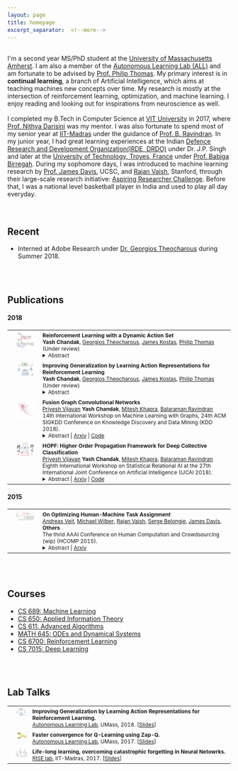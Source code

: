 ```yaml
---
layout: page
title: homepage
excerpt_separator:  <!--more-->
---
```


<style>

table {
  margin-bottom: 1rem;
  width: 100%;
  font-size: 85%;
  border: 0px solid $border-color;
  border-collapse: collapse;
}

td,
th {
  padding: .25rem .5rem;
  border: 0px solid $border-color;
}

th {
  text-align: left;
}

tbody tr:nth-child(odd) td,
tbody tr:nth-child(odd) th {
  background-color: transparent;
}

paper {
 color: #; 
 font-weight:bold;
}

p {
    padding: 0;
    margin: 0;
}
</style>


<br>

I'm a second year MS/PhD student at the [University of Massachusetts Amherst](https://www.umass.edu/). I am also a member of the [Autonomous Learning Lab (ALL)](http://www-all.cs.umass.edu/) and am fortunate to be advised by [Prof. Philip Thomas](https://people.cs.umass.edu/~pthomas/).
My primary interest is in **continual learning**, a branch of Artificial Intelligence, which aims at teaching machines
new concepts over time. My research is mostly at the intersection of reinforcement learning,
optimization, and machine learning. I enjoy reading and looking out for inspirations from neuroscience as well.
<br><br>

I completed my B.Tech in Computer Science at [VIT University](http://chennai.vit.ac.in/) in 2017, where [Prof. Nithya Darisini](https://www.researchgate.net/scientific-contributions/2046556969_PS_Nithya_Darisini) was my mentor. I was also fortunate to spend most of my senior year at [IIT-Madras](https://www.iitm.ac.in) under the guidance of
[Prof. B. Ravindran](https://www.cse.iitm.ac.in/~ravi/). In my junior year, I had great learning experiences at the Indian [Defence Research and Development Organization(IRDE, DRDO)](https://www.drdo.gov.in/drdo/labs1/IRDE/English/indexnew.jsp?pg=homepage.jsp)
under Dr. J.P. Singh and later at the [University of Technology, Troyes, France](http://www.utt.fr/en/index.html) under [Prof. Babiga Birregah](https://scholar.google.com/citations?user=qHEWWZ8AAAAJ&hl=en).
During my sophomore days, I was introduced to machine learning research by
[Prof. James Davis](https://users.soe.ucsc.edu/~davis/), UCSC, and [Rajan Vaish](http://www.rajanvaish.com), Stanford, through their large-scale research initiative:
[Aspiring Researcher Challenge](https://aspiringresearchers.soe.ucsc.edu/).
Before that, I was a national level basketball player in India and used to play all day everyday.


<br><br>
## Recent

- Interned at Adobe Research under [Dr. Georgios Theocharous](https://research.adobe.com/person/georgios-theocharous/) during Summer 2018.  

<br><br>

## Publications


#### 2018

<table width="100%" align="center" border="0" cellspacing="0" cellpadding="20">
   <tr>
     <td width="14%"  valign="top">
            <img src="/images/publications/dynamic_action.png" alt="dynamic_actions" align="top" style="width: 80%; margin:0px 10px; border-radius:0%"/> 
     </td>
     <td valign="top" width="85%">
          <p>
              <paper>Reinforcement Learning with a Dynamic Action Set</paper>
              <br>
              <b>Yash Chandak</b>, 
              <a href='https://research.adobe.com/person/georgios-theocharous/'>Georgios Theocharous</a>,   
              <a href='https://people.cs.umass.edu/~jekostas/jekostas.html'>James Kostas</a>, 
              <a href='https://people.cs.umass.edu/~pthomas/'>Philip Thomas</a>
              <br>
              (Under review)
              <details>
                <summary>Abstract</summary>            
                  <p class="message">
                    Reinforcement learning has been successfully applied to many sequential decision making problems, where the set of possible actions (possible decisions) is fixed. However, in many real-world settings, the set of possible actions can change over time.  We present a model-free method to continually adapt to a dynamic set of possible actions. We show how a policy can be decomposed into an internal policy that acts in a space of action representations and a reward-independent component that transforms these representations into actual actions.  These representations not only make the internal policy parameterization invariant to the cardinality of the action set, but also improve generalization by allowing the agent to infer the outcomes of actions similar to actions already taken. We provide an algorithm to autonomously adapt to this dynamic action set by exploiting structure in the space of actions using supervised learning while learning the internal policy using policy gradient.  The efficacy of the proposed method is demonstrated on large-scale real-world continual learning problems. 
                  </p>
              </details>
          </p>  
     </td>
   </tr>

   <tr>
     <td width="14%"  valign="top">
            <img src="/images/publications/action_rep.png" alt="action_representations" align="top" style="width: 80%; margin:0px 10px; border-radius:0%"/> 
     </td>
     <td valign="top" width="85%">
          <p>
              <paper>Improving Generalization by Learning Action Representations for Reinforcement Learning</paper>
              <br>
              <b>Yash Chandak</b>, 
              <a href='https://research.adobe.com/person/georgios-theocharous/'>Georgios Theocharous</a>,   
              <a href='https://people.cs.umass.edu/~jekostas/jekostas.html'>James Kostas</a>, 
              <a href='https://people.cs.umass.edu/~pthomas/'>Philip Thomas</a>
              <br>
              (Under review)
              <details>
                <summary>Abstract</summary>            
                  <p class="message">
                    Most  model-free  reinforcement  learning  methods  leverage state representations (embeddings) for generalization but either  ignore  structure  in  the  space  of  actions  or  assume the  structure  is  provided a  priori. We  show  how  a  policy can  be  decomposed  into  a  component  that  acts  in  a  lower-dimensional  space  of  action  representations  and  a  component that transforms these representations into actual actions. These representations help to improve generalization by allowing the agent to infer the outcomes of actions similar to actions already taken. We provide an algorithm, along with a  proof  of  its  convergence,  to  both  learn  and  use  these  action representations efficiently. The efficacy of the proposed method is demonstrated on large-scale real-world problems.
                  </p>
              </details>
          </p>  
     </td>
   </tr>

   <tr>
     <td width="14%"  valign="top">
            <img src="/images/publications/fgcn.png" alt="FGCN" align="top" style="width: 80%; margin:0px 10px; border-radius:0%"/> 
     </td>
     <td valign="top" width="85%">
          <p>
              <paper>Fusion Graph Convolutional Networks</paper>
              <br>
              <a href='https://priyeshv.github.io/'>Priyesh Vijayan</a>
              <b>Yash Chandak</b>, 
              <a href='https://www.cse.iitm.ac.in/~miteshk/'>Mitesh Khapra</a>,   
              <a href='https://www.cse.iitm.ac.in/~ravi/'>Balaraman Ravindran</a>
              <br>
              14th International Workshop on Machine Learning with Graphs, 24th ACM SIGKDD Conference on
Knowledge Discovery and Data Mining (KDD 2018).
              <details>
                <summary>Abstract | <a href="https://arxiv.org/abs/1805.12528">Arxiv</a> | <a href="https://github.com/PriyeshV/HOPF">Code</a></summary>            
                  <p class="message">
                     Semi-supervised node classification in attributed graphs, i.e., graphs with node features, involves learning to classify unlabeled nodes given a partially labeled graph. Label predictions are made by jointly modeling the node and its' neighborhood features. State-of-the-art models for node classification on such attributed graphs use differentiable recursive functions that enable aggregation and filtering of neighborhood information from multiple hops. In this work, we analyze the representation capacity of these models to regulate information from multiple hops independently. From our analysis, we conclude that these models despite being powerful, have limited representation capacity to capture multi-hop neighborhood information effectively. Further, we also propose a mathematically motivated, yet simple extension to existing graph convolutional networks (GCNs) which has improved representation capacity. We extensively evaluate the proposed model, F-GCN on eight popular datasets from different domains. F-GCN outperforms the state-of-the-art models for semi-supervised learning on six datasets while being extremely competitive on the other two. 
                  </p>
              </details>
          </p>  
     </td>
   </tr>
      
   <tr>
     <td width="14%"  valign="top">
            <img src="/images/publications/hopf.png" alt="HOPF" align="top" style="width: 80%; margin:0px 10px; border-radius:0%"/> 
     </td>
     <td valign="top" width="85%">
          <p>
              <paper>HOPF: Higher Order Propagation Framework for Deep Collective Classification</paper>
              <br>
              <a href='https://priyeshv.github.io/'>Priyesh Vijayan</a>
              <b>Yash Chandak</b>, 
              <a href='https://www.cse.iitm.ac.in/~miteshk/'>Mitesh Khapra</a>,   
              <a href='https://www.cse.iitm.ac.in/~ravi/'>Balaraman Ravindran</a>
              <br>
              Eighth International Workshop on Statistical Relational AI at the 27th International Joint Conference on
Artificial Intelligence (IJCAI 2018).
              <details>
                <summary>Abstract | <a href="https://arxiv.org/abs/1805.12421">Arxiv</a> | <a href="https://github.com/PriyeshV/HOPF">Code</a></summary>            
                  <p class="message">
                     Given a graph where every node has certain attributes associated with it and some nodes have labels associated with them, Collective Classification (CC) is the task of assigning labels to every unlabeled node using information from the node as well as its neighbors. It is often the case that a node is not only influenced by its immediate neighbors but also by higher order neighbors, multiple hops away. Recent state-of-the-art models for CC learn end-to-end differentiable variations of Weisfeiler-Lehman (WL) kernels to aggregate multi-hop neighborhood information. In this work, we propose a Higher Order Propagation Framework, HOPF, which provides an iterative inference mechanism for these powerful differentiable kernels. Such a combination of classical iterative inference mechanism with recent differentiable kernels allows the framework to learn graph convolutional filters that simultaneously exploit the attribute and label information available in the neighborhood. Further, these iterative differentiable kernels can scale to larger hops beyond the memory limitations of existing differentiable kernels. We also show that existing WL kernel-based models suffer from the problem of Node Information Morphing where the information of the node is morphed or overwhelmed by the information of its neighbors when considering multiple hops. To address this, we propose a specific instantiation of HOPF, called the NIP models, which preserves the node information at every propagation step. The iterative formulation of NIP models further helps in incorporating distant hop information concisely as summaries of the inferred labels. We do an extensive evaluation across 11 datasets from different domains. We show that existing CC models do not provide consistent performance across datasets, while the proposed NIP model with iterative inference is more robust.
                  </p>
              </details>
          </p>  
     </td>
   </tr>
   
</table>

#### 2015


<table>
   <tr>
     <td width="14%"  valign="top">
            <img src="/images/publications/human_machine.png" alt="Human-Machine" align="top" style="width: 80%; margin:0px 10px; border-radius:0%"/> 
     </td>
     <td valign="top" width="85%">
          <p>
              <paper>On Optimizing Human-Machine Task Assignment</paper>
              <br>
              <a href='https://www.cs.cornell.edu/~andreas/'>Andreas Veit</a>,
              <a href='http://mjwilber.org/'>Michael Wilber</a>,
              <a href='http://www.rajanvaish.com/index.html'>Rajan Vaish</a>,
              <a href='https://tech.cornell.edu/people/serge-belongie/'>Serge Belongie</a>,
              <a href='https://users.soe.ucsc.edu/~davis/'>James Davis</a>,
              <b>Others</b>
              <br>
              The thrid AAAI Conference on Human Computation and Crowdsourcing (wip) (HCOMP 2015).
              <details>
                <summary>Abstract | <a href="https://arxiv.org/pdf/1509.07543.pdf">Arxiv</a> </summary>            
                  <p class="message">
                     When crowdsourcing systems are used in combination with machine inference systems in the real world, they benefit the most when the machine system is deeply integrated with the crowd workers. However, if researchers wish to integrate the crowd with "off-the-shelf" machine classifiers, this deep integration is not always possible. This work explores two strategies to increase accuracy and decrease cost under this setting. First, we show that reordering tasks presented to the human can create a significant accuracy improvement. Further, we show that greedily choosing parameters to maximize machine accuracy is sub-optimal, and joint optimization of the combined system improves performance. 
                  </p>
              </details>
          </p>  
     </td>
   </tr>
</table>

<br><br>

## Courses

- [CS 689: Machine Learning](http://openscholar.cs.umass.edu/marlin/classes/compsci-689-machine-learning) 
- [CS 650: Applied Information Theory](https://people.cs.umass.edu/~arya/courses/650/CS650-2016.html)
- [CS 611: Advanced Algorithms](https://people.cs.umass.edu/~ramesh/Site/TEACHING.html)
- [MATH 645: ODEs and Dynamical Systems](http://people.math.umass.edu/~dobson/Math645/index.html)
- [CS 6700: Reinforcement Learning](https://www.cse.iitm.ac.in/~ravi/teaching.html)
- [CS 7015: Deep Learning](https://www.cse.iitm.ac.in/~miteshk/CS7015.html)


<br><br>
## Lab Talks




<table width="100%" align="center" border="0" cellspacing="0" cellpadding="20">
   <tr>
     <td width="9%"  valign="top">
            <img src="/images/talks/action_rep.png" alt="action_rep" align="top" style="width: 80%; margin:0px 10px; border-radius:0%"/> 
     </td>
     <td valign="middle" width="85%">
          <p>
            <b>Improving Generalization by Learning
 Action Representations for Reinforcement Learning.</b>
            <br>
            <a href='http://www-all.cs.umass.edu/'>Autonomous Learning Lab</a>, UMass, 2018. [<a href='https://docs.google.com/presentation/d/1g8v-8Bje6WhUAjcZ4I46gFmoo5thAe4rautrQ3o0gMY/edit?usp=sharing'>Slides</a>]
          </p>  
     </td>
   </tr>
   
   <tr>
     <td width="7%"  valign="top">
            <img src="/images/talks/zap.png" alt="ZapQ" align="top" style="width: 80%; margin:0px 10px; border-radius:0%"/> 
     </td>
     <td valign="middle" width="85%">
          <p>
            <b>Faster convergence for Q-Learning using Zap-Q.</b>
            <br>
            <a href='http://www-all.cs.umass.edu/'>Autonomous Learning Lab</a>, UMass, 2017. [<a href='https://docs.google.com/presentation/d/1kczu1I8HDtOf6VI8rBHlJ9v4w2NDzFbBf8oqo9_iEBQ/edit?usp=sharing'>Slides</a>]
          </p>  
     </td>
   </tr>

   <tr>
     <td width="7%"  valign="top">
            <img src="/images/talks/talk_lifelong.png" alt="talk_lifelong" align="top" style="width: 80%; margin:0px 10px; border-radius:0%"/> 
     </td>
     <td valign="middle" width="85%">
          <p>
            <b>Life-long learning, overcoming catastrophic forgetting in Neural Netowrks.</b>
            <br>
            <a href='http://rise.cse.iitm.ac.in/'>RISE lab</a>, IIT-Madras, 2017. [<a href='https://docs.google.com/presentation/d/1gcaM2Q6wfpQ4da8KTaCOFaEBpkjTyd_8XJHpygSLF58/edit?usp=sharing'>Slides</a>]
          </p>  
     </td>
   </tr>      
</table>


